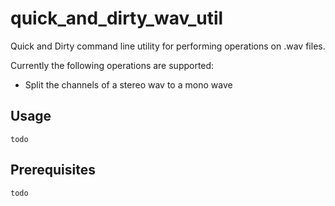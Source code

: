 # quick_and_dirty_wav_util

Quick and Dirty command line utility for performing operations on .wav files.

Currently the following operations are supported:

- Split the channels of a stereo wav to a mono wave

## Usage

`todo`

## Prerequisites

`todo`
